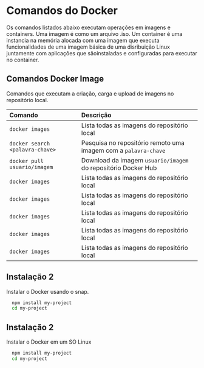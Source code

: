 
# Comandos do Docker

Os comandos listados abaixo executam operações em imagens e containers. Uma imagem é como um arquivo .iso. Um container é uma instancia na memória alocada com uma imagem que executa funcionalidades de uma imagem básica de uma disribuição Linux juntamente com aplicações que sãoinstaladas e configuradas para executar no container.
  
## Comandos Docker Image

Comandos que executam a criação, carga e upload de imagens no repositório local.

| Comando              | Descrição                                   |
| :------------------- | :------------------------------------------ |
| `docker images`      | Lista todas as imagens do repositório local |
| `docker search <palavra-chave>` | Pesquisa no repositório remoto uma imagem com a `palavra-chave` |
| `docker pull usuario/imagem` | Download da imagem `usuario/imagem` do repositório Docker Hub |
| `docker images`      | Lista todas as imagens do repositório local |
| `docker images`      | Lista todas as imagens do repositório local |
| `docker images`      | Lista todas as imagens do repositório local |
| `docker images`      | Lista todas as imagens do repositório local |
| `docker images`      | Lista todas as imagens do repositório local |


## Instalação 2

Instalar o Docker usando o snap.

```bash 
  npm install my-project
  cd my-project
```

    
## Instalação 2

Instalar o Docker em um SO Linux

```bash 
  npm install my-project
  cd my-project
```